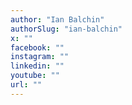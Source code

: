 ```yaml
---
author: "Ian Balchin"
authorSlug: "ian-balchin"
x: ""
facebook: ""
instagram: ""
linkedin: ""
youtube: ""
url: ""
---
```

